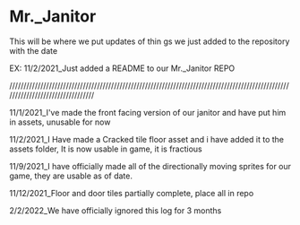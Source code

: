 # Mr._Janitor
This will be where we put updates of thin gs we just added to the repository with the date

EX: 11/2/2021_Just added a README to our Mr._Janitor REPO

/////////////////////////////////////////////////////////////////////////////////////////////////////////////////////////////////

11/1/2021_I've made the front facing version of our janitor and have put him in assets, unusable for now

11/2/2021_I Have made a Cracked tile floor asset and i have added it to the assets folder, It is now usable in game, it is fractious 

11/9/2021_I have officially made all of the directionally moving sprites for our game, they are usable as of date.

11/12/2021_Floor and door tiles partially complete, place all in repo

2/2/2022_We have officially ignored this log for 3 months

